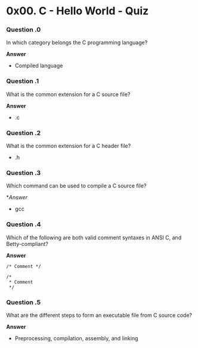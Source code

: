 0x00. C - Hello World - Quiz
============================

### Question \.0
In which category belongs the C programming language?

**Answer**
-   Compiled language

### Question \.1
What is the common extension for a C source file?

**Answer**
-   .c

### Question \.2
What is the common extension for a C header file?
-   .h

### Question \.3
Which command can be used to compile a C source file?

**Answer*
-   gcc

### Question \.4
Which of the following are both valid comment syntaxes in ANSI C, and Betty-compliant?

**Answer**
```
/* Comment */
```
```
/*
 * Comment
 */
```

### Question \.5
What are the different steps to form an executable file from C source code?

**Answer**
-   Preprocessing, compilation, assembly, and linking
